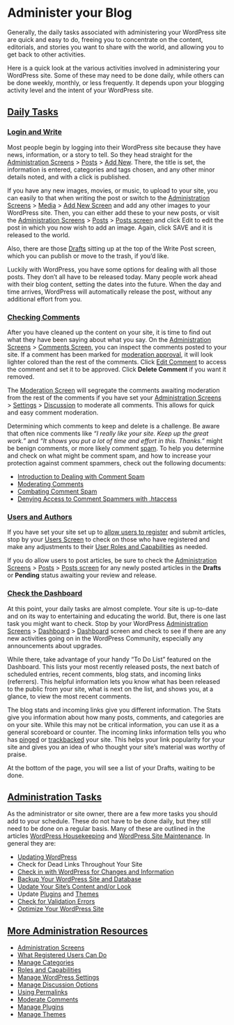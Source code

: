 # Administer your Blog


Generally, the daily tasks associated with administering your WordPress site are quick and easy to do, freeing you to concentrate on the content, editorials, and stories you want to share with the world, and allowing you to get back to other activities.

Here is a quick look at the various activities involved in administering your WordPress site. Some of these may need to be done daily, while others can be done weekly, monthly, or less frequently. It depends upon your blogging activity level and the intent of your WordPress site.

## [Daily Tasks](https://wordpress.org/documentation/article/administer-your-blog/#daily-tasks)

### [Login and Write](https://wordpress.org/documentation/article/administer-your-blog/#login-and-write)

Most people begin by logging into their WordPress site because they have news, information, or a story to tell. So they head straight for the [Administration Screens](https://wordpress.org/support/article/administration-screens/) > [Posts](https://wordpress.org/support/article/administration-screens/#add-new-post) > [Add New](https://wordpress.org/support/article/writing-posts/). There, the title is set, the information is entered, categories and tags chosen, and any other minor details noted, and with a click is published.

If you have any new images, movies, or music, to upload to your site, you can easily to that when writing the post or switch to the ﻿[Administration Screens](https://wordpress.org/support/article/administration-screens/) > [Media](https://wordpress.org/support/article/administration-screens/#media-add-pictures-and-movies-to-your-posts) > [Add New Screen](https://wordpress.org/support/article/using-images/) and add any other images to your WordPress site. Then, you can either add these to your new posts, or visit the [Administration Screens](https://wordpress.org/support/article/administration-screens/) > [Posts](https://wordpress.org/support/article/administration-screens/#add-new-post) > [Posts screen](https://wordpress.org/support/article/posts-screen/) and click Edit to edit the post in which you now wish to add an image. Again, click SAVE and it is released to the world.

Also, there are those [Drafts](https://wordpress.org/support/article/post-status/#draft) sitting up at the top of the Write Post screen, which you can publish or move to the trash, if you’d like.

Luckily with WordPress, you have some options for dealing with all those posts. They don’t all have to be released today. Many people work ahead with their blog content, setting the dates into the future. When the day and time arrives, WordPress will automatically release the post, without any additional effort from you.

### [Checking Comments](https://wordpress.org/documentation/article/administer-your-blog/#checking-comments)

After you have cleaned up the content on your site, it is time to find out what they have been saying about what you say. On the [Administration Screens](https://wordpress.org/support/article/administration-screens/) > [Comments Screen](https://codex.wordpress.org/Comments_Screen), you can inspect the comments posted to your site. If a comment has been marked for [moderation approval](https://codex.wordpress.org/Comment_Moderation), it will look lighter colored than the rest of the comments. Click [Edit Comment](https://codex.wordpress.org/Manage_Comments_SubPanel#View_Mode) to access the comment and set it to be approved. Click **Delete Comment** if you want it removed.

The [Moderation Screen](https://codex.wordpress.org/Awaiting_Moderation_SubPanel) will segregate the comments awaiting moderation from the rest of the comments if you have set your [Administration Screens](https://wordpress.org/support/article/administration-screens/) > [Settings](https://wordpress.org/support/article/administration-screens/#settings-configuration-settings) > [Discussion](https://wordpress.org/support/article/settings-discussion-screen/) to moderate all comments. This allows for quick and easy comment moderation.

Determining which comments to keep and delete is a challenge. Be aware that often nice comments like *“I really like your site. Keep up the great work.”* and *“It shows you put a lot of time and effort in this. Thanks.”* might be benign comments, or more likely comment [spam](https://wordpress.org/support/article/glossary/#spam). To help you determine and check on what might be comment spam, and how to increase your protection against comment spammers, check out the following documents:

* [Introduction to Dealing with Comment Spam](https://codex.wordpress.org/Comment_Spam)
* [Moderating Comments](https://codex.wordpress.org/Comment_Moderation)
* [Combating Comment Spam](https://codex.wordpress.org/Combating_Comment_Spam)
* [Denying Access to Comment Spammers with .htaccess](https://codex.wordpress.org/Combating_Comment_Spam/Denying_Access)

### [Users and Authors](https://wordpress.org/documentation/article/administer-your-blog/#users-and-authors)

If you have set your site set up to [allow users to register](https://codex.wordpress.org/Registered_User_Features) and submit articles, stop by your [Users Screen](https://wordpress.org/support/article/administration-screens/#users-your-blogging-family) to check on those who have registered and make any adjustments to their [User Roles and Capabilities](https://wordpress.org/support/article/roles-and-capabilities/) as needed.

If you do allow users to post articles, be sure to check the [Administration Screens](https://wordpress.org/support/article/administration-screens/) > [Posts](https://wordpress.org/support/article/administration-screens/#add-new-post) > [Posts screen](https://wordpress.org/support/article/posts-screen/) for any newly posted articles in the **Drafts** or **Pending** status awaiting your review and release.

### [Check the Dashboard](https://wordpress.org/documentation/article/administer-your-blog/#check-the-dashboard)

At this point, your daily tasks are almost complete. Your site is up-to-date and on its way to entertaining and educating the world. But, there is one last task you might want to check. Stop by your WordPress [Administration Screens](https://wordpress.org/support/article/administration-screens/) > [Dashboard](https://wordpress.org/support/article/administration-screens/#dashboard-information-central) > [Dashboard](https://wordpress.org/support/article/dashboard-screen/) screen and check to see if there are any new activities going on in the WordPress Community, especially any announcements about upgrades.

While there, take advantage of your handy “To Do List” featured on the Dashboard. This lists your most recently released posts, the next batch of scheduled entries, recent comments, blog stats, and incoming links (referrers). This helpful information lets you know what has been released to the public from your site, what is next on the list, and shows you, at a glance, to view the most recent comments.

The blog stats and incoming links give you different information. The Stats give you information about how many posts, comments, and categories are on your site. While this may not be critical information, you can use it as a general scoreboard or counter. The incoming links information tells you who has [pinged](https://wordpress.org/support/article/glossary/#pingback) or [trackbacked](https://wordpress.org/support/article/glossary/#trackback) your site. This helps your link popularity for your site and gives you an idea of who thought your site’s material was worthy of praise.

At the bottom of the page, you will see a list of your Drafts, waiting to be done.

## [Administration Tasks](https://wordpress.org/documentation/article/administer-your-blog/#administration-tasks)

As the administrator or site owner, there are a few more tasks you should add to your schedule. These do not have to be done daily, but they still need to be done on a regular basis. Many of these are outlined in the articles [WordPress Housekeeping](https://codex.wordpress.org/WordPress_Housekeeping) and [WordPress Site Maintenance](https://codex.wordpress.org/WordPress_Site_Maintenance). In general they are:

* [Updating WordPress](https://wordpress.org/support/article/updating-wordpress/)
* Check for Dead Links Throughout Your Site
* [Check in with WordPress for Changes and Information](https://www.wordpress.org/)
* [Backup Your WordPress Site and Database](https://wordpress.org/support/article/backing-up-your-database/)
* [Update Your Site’s Content and/or Look](https://wordpress.org/support/article/using-themes/)
* Update [Plugins](https://wordpress.org/plugins/managing-plugins/) and [Themes](https://wordpress.org/support/article/using-themes/)
* [Check for Validation Errors](https://codex.wordpress.org/Validating_a_Website)
* [Optimize Your WordPress Site](https://wordpress.org/support/article/optimization/)

## [More Administration Resources](https://wordpress.org/documentation/article/administer-your-blog/#more-administration-resources)

* [Administration Screens](https://wordpress.org/support/article/administration-screens/)
* [What Registered Users Can Do](https://codex.wordpress.org/Registered_User_Features)
* [Manage Categories](https://wordpress.org/support/article/administration-screens/#categories)
* [Roles and Capabilities](https://wordpress.org/support/article/roles-and-capabilities/)
* [Manage WordPress Settings](https://wordpress.org/support/article/administration-screens/#settings-configuration-settings)
* [Manage Discussion Options﻿](https://wordpress.org/support/article/settings-discussion-screen/)
* [Using Permalinks](https://wordpress.org/support/article/using-permalinks/)
* [Moderate Comments](https://codex.wordpress.org/Comment_Moderation)
* [Manage Plugins](https://wordpress.org/support/article/managing-plugins/)
* [Manage Themes](https://wordpress.org/support/article/using-themes/)
